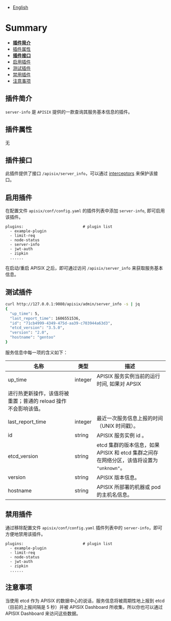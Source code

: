 <!--
#
# Licensed to the Apache Software Foundation (ASF) under one or more
# contributor license agreements.  See the NOTICE file distributed with
# this work for additional information regarding copyright ownership.
# The ASF licenses this file to You under the Apache License, Version 2.0
# (the "License"); you may not use this file except in compliance with
# the License.  You may obtain a copy of the License at
#
#     http://www.apache.org/licenses/LICENSE-2.0
#
# Unless required by applicable law or agreed to in writing, software
# distributed under the License is distributed on an "AS IS" BASIS,
# WITHOUT WARRANTIES OR CONDITIONS OF ANY KIND, either express or implied.
# See the License for the specific language governing permissions and
# limitations under the License.
#
-->

- [English](../../plugins/server-info.md)

# Summary

- [**插件简介**](#插件简介)
- [插件属性](#插件属性)
- [**插件接口**](#插件接口)
- [启用插件](#启用插件)
- [测试插件](#测试插件)
- [禁用插件](#禁用插件)
- [注意事项](#注意事项)

## 插件简介

`server-info` 是 `APISIX` 提供的一款查询其服务基本信息的插件。

## 插件属性

无

## 插件接口

此插件提供了接口 `/apisix/server_info`，可以通过 [interceptors](../plugin-interceptors.md) 来保护该接口。

## 启用插件

在配置文件 `apisix/conf/config.yaml` 的插件列表中添加 `server-info`, 即可启用该插件。

```
plugins:                          # plugin list
  - example-plugin
  - limit-req
  - node-status
  - server-info
  - jwt-auth
  - zipkin
  ......
```

在启动/重启 APISIX 之后，即可通过访问 `/apisix/server_info` 来获取服务基本信息。

## 测试插件

```bash
curl http://127.0.0.1:9080/apisix/admin/server_info -s | jq
{
  "up_time": 5,
  "last_report_time": 1606551536,
  "id": "71cb4999-4349-475d-aa39-c703944a63d3",
  "etcd_version": "3.5.0",
  "version": "2.0",
  "hostname": "gentoo"
}
```

服务信息中每一项的含义如下：

| 名称    | 类型 | 描述 |
|---------|------|-------------|
| up_time | integer | APISIX 服务实例当前的运行时间, 如果对 APSIX
进行热更新操作，该值将被重置；普通的 reload 操作不会影响该值。 |
| last_report_time | integer | 最近一次服务信息上报的时间 （UNIX 时间戳）。|
| id | string | APISIX 服务实例 id 。|
| etcd_version | string | etcd 集群的版本信息，如果 APISIX 和 etcd 集群之间存在网络分区，该值将设置为 `"unknown"`。|
| version | string | APISIX 版本信息。 |
| hostname | string | APISIX 所部署的机器或 pod 的主机名信息。|

## 禁用插件

通过移除配置文件 `apisix/conf/config.yaml` 插件列表中的 `server-info`，即可方便地禁用该插件。

```
plugins:                          # plugin list
  - example-plugin
  - limit-req
  - node-status
  - jwt-auth
  - zipkin
  ......
```

## 注意事项

当使用 etcd 作为 APISIX 的数据中心的说话，服务信息将被周期性地上报到 etcd（目前的上报间隔是 5
秒）并被 APISIX Dashboard 所收集，所以你也可以通过 APISIX Dashboard 来访问这些数据。
